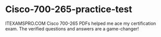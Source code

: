 # Cisco-700-265-practice-test
ITEXAMSPRO.COM Cisco 700-265 PDFs helped me ace my certification exam. The verified questions and answers are a game-changer!
